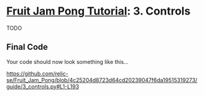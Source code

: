 # [Fruit Jam Pong Tutorial](.#sections): 3. Controls

TODO

## Final Code

Your code should now look something like this...

https://github.com/relic-se/Fruit_Jam_Pong/blob/4c25204d8723d64cd20239047f6da19515319273/guide/3_controls.py#L1-L193
